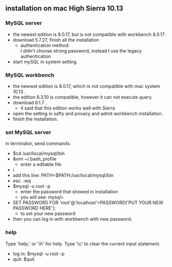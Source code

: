 ## installation on mac High Sierra 10.13

### MySQL server

- the newest edition is 8.0.17, but is not compatible with workbench 8.0.17 .
- download 5.7.27, finish all the installation
  - authentication method:   
  I didn't choose strong password, instead I use the legacy authentication
- start mySQL in system setting.

### MySQL workbench

- the newwst edition is 8.0.17, which is not compatible with mac system 10.13 .
- the edition 6.3.10 is compatible, however it can not execute query.
- download 6.1.7 .
  - it said that this edition works well with Sierra
- open the setting in safty and privacy and admit workbench installation.
- finish the installation.

### set MySQL server

in terminator, send commands:  
- $cd /usr/local/mysql/bin
- &vim ~/.bash_profile
  - enter a editable file
- i
- add this line: PATH=$PATH:/usr/local/mysql/bin
- esc. :wq 
- $mysql -u root -p
  - enter the password that showed in installation
  - you will see: mysql>
- SET PASSWORD FOR 'root'@'localhost'=PASSWORD('PUT YOUR NEW PASSWORD HERE');
  - to set your new password
- then you can log in with workbench with new password.

### help

Type 'help;' or '\h' for help. Type '\c' to clear the current input statement.  
- log in: $mysql -u root -p
- quit: $quit


